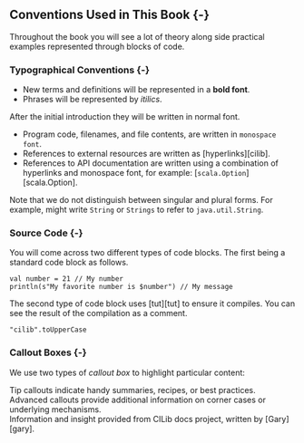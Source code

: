 ## Conventions Used in This Book {-}

Throughout the book you will see a lot of theory along side practical examples represented through blocks of code.

### Typographical Conventions {-}

- New terms and definitions will be represented in a **bold font**. 
- Phrases will be represented by *itilics*. 

After the initial introduction they will be written in normal font.

- Program code, filenames, and file contents, are written in `monospace font`.
- References to external resources are written as [hyperlinks][cilib].
- References to API documentation are written using a combination of hyperlinks and monospace font, for example: [`scala.Option`][scala.Option].

Note that we do not distinguish between singular and plural forms.
For example, might write `String` or `Strings` to refer to `java.util.String`.

### Source Code {-}

You will come across two different types of code blocks. The first being a standard code block as follows.

```tut:book:silent
val number = 21 // My number
println(s"My favorite number is $number") // My message
```
The second type of code block uses [tut][tut] to ensure it compiles. You can see the result of the compilation as a comment. 

```tut:book
"cilib".toUpperCase
```

### Callout Boxes {-}

We use two types of *callout box* to highlight particular content:

<div class="callout callout-info">
Tip callouts indicate handy summaries, recipes, or best practices.
</div>

<div class="callout callout-warning">
Advanced callouts provide additional information
on corner cases or underlying mechanisms.
</div>

<div class="callout callout-danger">
Information and insight provided from CILib docs project, written by [Gary][gary].
</div>
